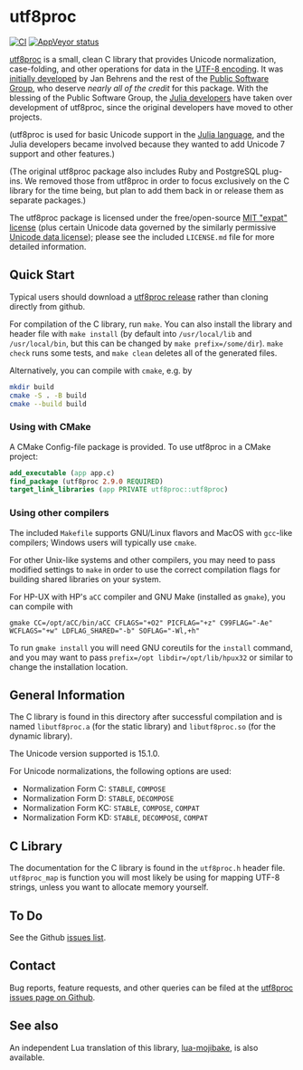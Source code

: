 # utf8proc
[![CI](https://github.com/NanoComp/meep/actions/workflows/build-ci.yml/badge.svg)](https://github.com/JuliaStrings/utf8proc/actions/workflows/build-ci.yml)
[![AppVeyor status](https://ci.appveyor.com/api/projects/status/ivaa0v6ikxrmm5r6?svg=true)](https://ci.appveyor.com/project/StevenGJohnson/utf8proc)

[utf8proc](http://juliastrings.github.io/utf8proc/) is a small, clean C
library that provides Unicode normalization, case-folding, and other
operations for data in the [UTF-8
encoding](http://en.wikipedia.org/wiki/UTF-8).  It was [initially
developed](http://www.public-software-group.org/utf8proc) by Jan
Behrens and the rest of the [Public Software
Group](http://www.public-software-group.org/), who deserve *nearly all
of the credit* for this package.  With the blessing of the Public
Software Group, the [Julia developers](http://julialang.org/) have
taken over development of utf8proc, since the original developers have
moved to other projects.

(utf8proc is used for basic Unicode
support in the [Julia language](http://julialang.org/), and the Julia
developers became involved because they wanted to add Unicode 7 support and other features.)

(The original utf8proc package also includes Ruby and PostgreSQL plug-ins.
We removed those from utf8proc in order to focus exclusively on the C
library for the time being, but plan to add them back in or release them as separate packages.)

The utf8proc package is licensed under the
free/open-source [MIT "expat"
license](http://opensource.org/licenses/MIT) (plus certain Unicode
data governed by the similarly permissive [Unicode data
license](http://www.unicode.org/copyright.html#Exhibit1)); please see
the included `LICENSE.md` file for more detailed information.

## Quick Start

Typical users should download a [utf8proc release](http://juliastrings.github.io/utf8proc/releases/) rather than cloning directly from github.

For compilation of the C library, run `make`.  You can also install the library and header file with `make install` (by default into `/usr/local/lib` and `/usr/local/bin`, but this can be changed by `make prefix=/some/dir`).  `make check` runs some tests, and `make clean` deletes all of the generated files.

Alternatively, you can compile with `cmake`, e.g. by
```sh
mkdir build
cmake -S . -B build
cmake --build build
```

### Using with CMake

A CMake Config-file package is provided. To use utf8proc in a CMake project:

```cmake
add_executable (app app.c)
find_package (utf8proc 2.9.0 REQUIRED)
target_link_libraries (app PRIVATE utf8proc::utf8proc)
```

### Using other compilers
The included `Makefile` supports GNU/Linux flavors and MacOS with `gcc`-like compilers; Windows users will typically use `cmake`.

For other Unix-like systems and other compilers, you may need to pass modified settings to `make` in order to use the correct compilation flags for building shared libraries on your system.

For HP-UX with HP's `aCC` compiler and GNU Make (installed as `gmake`), you can compile with
```
gmake CC=/opt/aCC/bin/aCC CFLAGS="+O2" PICFLAG="+z" C99FLAG="-Ae" WCFLAGS="+w" LDFLAG_SHARED="-b" SOFLAG="-Wl,+h"
```
To run `gmake install` you will need GNU coreutils for the `install` command, and you may want to pass `prefix=/opt libdir=/opt/lib/hpux32` or similar to change the installation location.

## General Information

The C library is found in this directory after successful compilation
and is named `libutf8proc.a` (for the static library) and
`libutf8proc.so` (for the dynamic library).

The Unicode version supported is 15.1.0.

For Unicode normalizations, the following options are used:

* Normalization Form C:  `STABLE`, `COMPOSE`
* Normalization Form D:  `STABLE`, `DECOMPOSE`
* Normalization Form KC: `STABLE`, `COMPOSE`, `COMPAT`
* Normalization Form KD: `STABLE`, `DECOMPOSE`, `COMPAT`

## C Library

The documentation for the C library is found in the `utf8proc.h` header file.
`utf8proc_map` is function you will most likely be using for mapping UTF-8
strings, unless you want to allocate memory yourself.

## To Do

See the Github [issues list](https://github.com/JuliaLang/utf8proc/issues).

## Contact

Bug reports, feature requests, and other queries can be filed at
the [utf8proc issues page on Github](https://github.com/JuliaLang/utf8proc/issues).

## See also

An independent Lua translation of this library, [lua-mojibake](https://github.com/differentprogramming/lua-mojibake), is also available.
